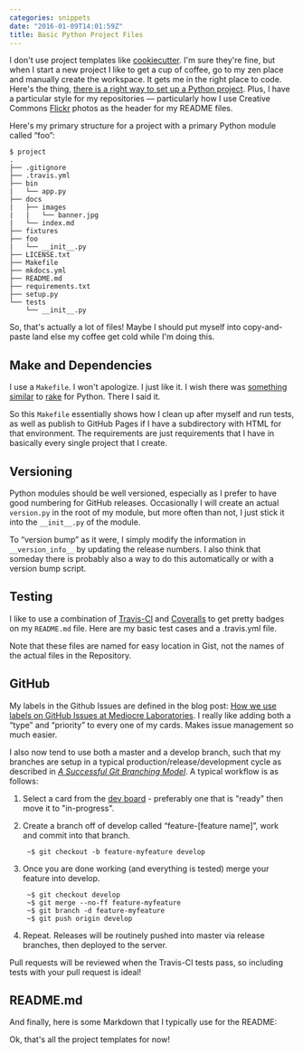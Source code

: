 ```yaml
---
categories: snippets
date: "2016-01-09T14:01:59Z"
title: Basic Python Project Files
---
```


I don't use project templates like [cookiecutter](https://cookiecutter.readthedocs.org/en/latest/). I'm sure they're fine, but when I start a new project I like to get a cup of coffee, go to my zen place and manually create the workspace. It gets me in the right place to code. Here's the thing, [there is a right way to set up a Python project](http://blog.districtdatalabs.com/how-to-develop-quality-python-code). Plus, I have a particular style for my repositories &mdash; particularly how I use Creative Commons [Flickr](https://www.flickr.com/) photos as the header for my README files.

Here's my primary structure for a project with a primary Python module called &ldquo;foo&rdquo;:

```
$ project
.
├── .gitignore
├── .travis.yml
├── bin
|   └── app.py
├── docs
|   ├── images
|   |   └── banner.jpg
|   └── index.md
├── fixtures
├── foo
|   └── __init__.py
├── LICENSE.txt
├── Makefile
├── mkdocs.yml
├── README.md
├── requirements.txt
├── setup.py
└── tests
    └── __init__.py
```

So, that's actually a lot of files! Maybe I should put myself into copy-and-paste land else my coffee get cold while I'm doing this.

## Make and Dependencies

I use a `Makefile`. I won't apologize. I just like it. I wish there was [something similar](http://stackoverflow.com/questions/1407837/is-there-a-rake-equivalent-in-python) to [rake](http://martinfowler.com/articles/rake.html) for Python. There I said it.

<script src="https://gist.github.com/bbengfort/17de016d6a51ce487a0f.js"></script>

So this `Makefile` essentially shows how I clean up after myself and run tests, as well as publish to GitHub Pages if I have a subdirectory with HTML for that environment. The requirements are just requirements that I have in basically every single project that I create.

## Versioning

Python modules should be well versioned, especially as I prefer to have good numbering for GitHub releases. Occasionally I will create an actual `version.py` in the root of my module, but more often than not, I just stick it into the `__init__.py` of the module.

<script src="https://gist.github.com/bbengfort/a6d0253982b36bac0049.js"></script>

To &ldquo;version bump&rdquo; as it were, I simply modify the information in `__version_info__` by updating the release numbers. I also think that someday there is probably also a way to do this automatically or with a version bump script.

## Testing

I like to use a combination of [Travis-CI](https://travis-ci.org/) and [Coveralls](https://coveralls.io/) to get pretty badges on my `README.md` file. Here are my basic test cases and a .travis.yml file.

<script src="https://gist.github.com/bbengfort/8b58e1ed538a92f44f4e.js"></script>

Note that these files are named for easy location in Gist, not the names of the actual files in the Repository.

## GitHub

My labels in the Github Issues are defined in the blog post: [How we use labels on GitHub Issues at Mediocre Laboratories](https://mediocre.com/forum/topics/how-we-use-labels-on-github-issues-at-mediocre-laboratories). I really like adding both a &ldquo;type&rdquo; and &ldquo;priority&rdquo; to every one of my cards. Makes issue management so much easier.

I also now tend to use both a master and a develop branch, such that my branches are setup in a typical production/release/development cycle as described in _[A Successful Git Branching Model](http://nvie.com/posts/a-successful-git-branching-model/)_. A typical workflow is as follows:

1. Select a card from the [dev board](https://waffle.io/) - preferably one that is "ready" then move it to "in-progress".

2. Create a branch off of develop called &ldquo;feature-[feature name]&rdquo;, work and commit into that branch.

        ~$ git checkout -b feature-myfeature develop

3. Once you are done working (and everything is tested) merge your feature into develop.

        ~$ git checkout develop
        ~$ git merge --no-ff feature-myfeature
        ~$ git branch -d feature-myfeature
        ~$ git push origin develop

4. Repeat. Releases will be routinely pushed into master via release branches, then deployed to the server.

Pull requests will be reviewed when the Travis-CI tests pass, so including tests with your pull request is ideal!

## README.md

And finally, here is some Markdown that I typically use for the README:

<script src="https://gist.github.com/bbengfort/778adad3917291e64213.js"></script>

Ok, that's all the project templates for now!
